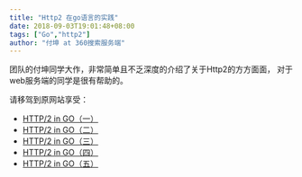 ```yaml
---
title: "Http2 在go语言的实践"
date: 2018-09-03T19:01:48+08:00
tags: ["Go","http2"]
author: "付坤 at 360搜索服务端"
---
```

团队的付坤同学大作，非常简单且不乏深度的介绍了关于Http2的方方面面， 对于web服务端的同学是很有帮助的。

请移驾到原网站享受：

- [HTTP/2 in GO（一）](https://fukun.org/post/20180811-http2_in_go_1.html)
- [HTTP/2 in GO（二）](https://fukun.org/post/20180812-http2_in_go_2.html)
- [HTTP/2 in GO（三）](https://fukun.org/post/20180819-http2_in_go_3.html)
- [HTTP/2 in GO（四）](https://fukun.org/post/20180820-http2_in_go_4.html)
- [HTTP/2 in GO（五）](https://fukun.org/post/20180825-http2_in_go_5.html)



